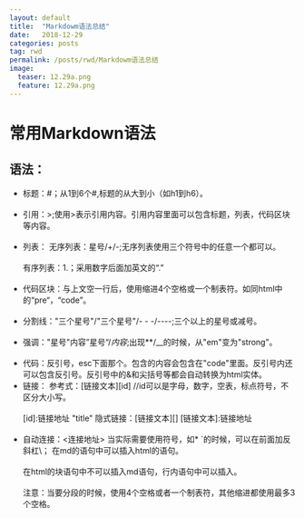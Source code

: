 ```yaml
---
layout: default
title:  "Markdowm语法总结"
date:   2018-12-29
categories: posts
tag: rwd
permalink: /posts/rwd/Markdowm语法总结
image:
  teaser: 12.29a.png
  feature: 12.29a.png
---
```



# 常用Markdown语法










## 语法：
- 标题：#；从1到6个#,标题的从大到小（如h1到h6）。<br><br>
- 引用：>;使用>表示引用内容。引用内容里面可以包含标题，列表，代码区块等内容。<br><br>
- 列表：
无序列表：星号/+/-;无序列表使用三个符号中的任意一个都可以。<br><br>
有序列表：1.；采用数字后面加英文的“.”<br><br>
- 代码区块：与上文空一行后，使用缩进4个空格或一个制表符。如同html中的“pre“，“code”。<br><br>
- 分割线："三个星号"/"三个星号"/- - -/----;三个以上的星号或减号。<br><br>
- 强调："星号"内容”星号“/_内容_;出现**/__的时候，从"em"变为"strong"。<br><br>
- 代码：反引号，esc下面那个。包含的内容会包含在"code"里面。反引号内还可以包含反引号。反引号中的&和尖括号等都会自动转换为html实体。
- 链接：
参考式：[链接文本][id]   //id可以是字母，数字，空表，标点符号，不区分大小写。<br><br>
[id]:链接地址 "title"
隐式链接：[链接文本][]
[链接文本]:链接地址<br><br>
- 自动连接：<连接地址>
当实际需要使用符号，如* `的时候，可以在前面加反斜杠\；
在md的语句中可以插入html的语句。<br><br>
在html的块语句中不可以插入md语句，行内语句中可以插入。<br><br>
注意：当要分段的时候，使用4个空格或者一个制表符，其他缩进都使用最多3个空格。
